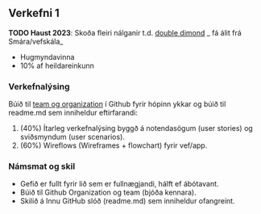 ## Verkefni 1 
**TODO Haust 2023**: 
Skoða fleiri nálganir t.d. [double dimond](https://www.designcouncil.org.uk/our-resources/the-double-diamond/)  _ fá álit frá Smára/vefskála_

- Hugmyndavinna
- 10% af heildareinkunn

### Verkefnalýsing 
Búið til [team og organization](https://github.com/collab-uniba/socialcde4eclipse/wiki/How-to-setup-a-GitHub-organization,-project-and-team) í Github fyrir hópinn ykkar og búið til readme.md sem inniheldur eftirfarandi:

1. (40%) Ítarleg verkefnalýsing byggð á notendasögum (user stories) og sviðsmyndum (user scenarios). 
1. (60%) Wireflows (Wireframes + flowchart) fyrir vef/app.

### Námsmat og skil
* Gefið er fullt fyrir lið sem er fullnægjandi, hálft ef ábótavant.
* Búið til Github Organization og team (bjóða kennara).
* Skilið á Innu GitHub slóð (readme.md) sem inniheldur ofangreint.
